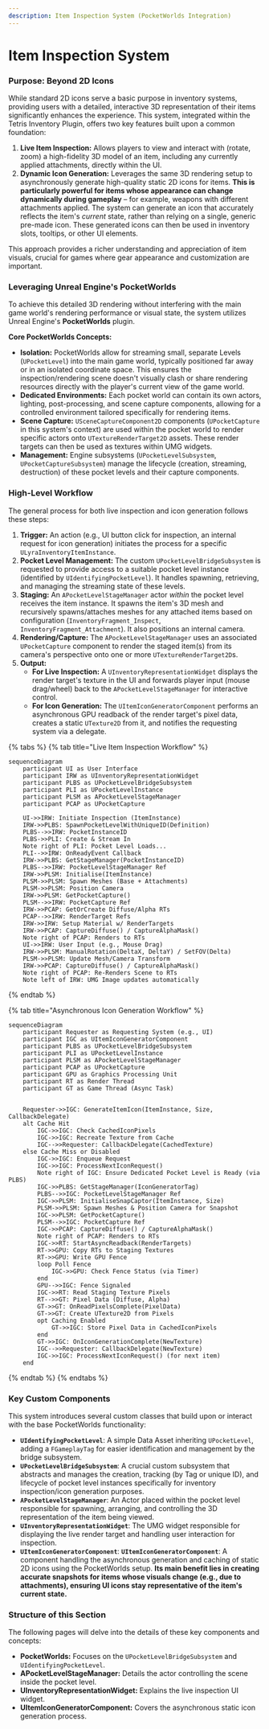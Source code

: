 ```yaml
---
description: Item Inspection System (PocketWorlds Integration)
---
```


# Item Inspection System

### Purpose: Beyond 2D Icons

While standard 2D icons serve a basic purpose in inventory systems, providing users with a detailed, interactive 3D representation of their items significantly enhances the experience. This system, integrated within the Tetris Inventory Plugin, offers two key features built upon a common foundation:

1. **Live Item Inspection:** Allows players to view and interact with (rotate, zoom) a high-fidelity 3D model of an item, including any currently applied attachments, directly within the UI.
2. **Dynamic Icon Generation:** Leverages the same 3D rendering setup to asynchronously generate high-quality static 2D icons for items. **This is particularly powerful for items whose appearance can change dynamically during gameplay** – for example, weapons with different attachments applied. The system can generate an icon that accurately reflects the item's _current_ state, rather than relying on a single, generic pre-made icon. These generated icons can then be used in inventory slots, tooltips, or other UI elements.

This approach provides a richer understanding and appreciation of item visuals, crucial for games where gear appearance and customization are important.

### Leveraging Unreal Engine's PocketWorlds

To achieve this detailed 3D rendering without interfering with the main game world's rendering performance or visual state, the system utilizes Unreal Engine's **PocketWorlds** plugin.

**Core PocketWorlds Concepts:**

* **Isolation:** PocketWorlds allow for streaming small, separate Levels (`UPocketLevel`) into the main game world, typically positioned far away or in an isolated coordinate space. This ensures the inspection/rendering scene doesn't visually clash or share rendering resources directly with the player's current view of the game world.
* **Dedicated Environments:** Each pocket world can contain its own actors, lighting, post-processing, and scene capture components, allowing for a controlled environment tailored specifically for rendering items.
* **Scene Capture:** `USceneCaptureComponent2D` components (`UPocketCapture` in this system's context) are used within the pocket world to render specific actors onto `UTextureRenderTarget2D` assets. These render targets can then be used as textures within UMG widgets.
* **Management:** Engine subsystems (`UPocketLevelSubsystem`, `UPocketCaptureSubsystem`) manage the lifecycle (creation, streaming, destruction) of these pocket levels and their capture components.

### High-Level Workflow

The general process for both live inspection and icon generation follows these steps:

1. **Trigger:** An action (e.g., UI button click for inspection, an internal request for icon generation) initiates the process for a specific `ULyraInventoryItemInstance`.
2. **Pocket Level Management:** The custom `UPocketLevelBridgeSubsystem` is requested to provide access to a suitable pocket level instance (identified by `UIdentifyingPocketLevel`). It handles spawning, retrieving, and managing the streaming state of these levels.
3. **Staging:** An `APocketLevelStageManager` actor _within_ the pocket level receives the item instance. It spawns the item's 3D mesh and recursively spawns/attaches meshes for any attached items based on configuration (`InventoryFragment_Inspect`, `InventoryFragment_Attachment`). It also positions an internal camera.
4. **Rendering/Capture:** The `APocketLevelStageManager` uses an associated `UPocketCapture` component to render the staged item(s) from its camera's perspective onto one or more `UTextureRenderTarget2D`s.
5. **Output:**
   * **For Live Inspection:** A `UInventoryRepresentationWidget` displays the render target's texture in the UI and forwards player input (mouse drag/wheel) back to the `APocketLevelStageManager` for interactive control.
   * **For Icon Generation:** The `UItemIconGeneratorComponent` performs an asynchronous GPU readback of the render target's pixel data, creates a static `UTexture2D` from it, and notifies the requesting system via a delegate.

{% tabs %}
{% tab title="Live Item Inspection Workflow" %}
```mermaid
sequenceDiagram
    participant UI as User Interface
    participant IRW as UInventoryRepresentationWidget
    participant PLBS as UPocketLevelBridgeSubsystem
    participant PLI as UPocketLevelInstance
    participant PLSM as APocketLevelStageManager
    participant PCAP as UPocketCapture

    UI->>IRW: Initiate Inspection (ItemInstance)
    IRW->>PLBS: SpawnPocketLevelWithUniqueID(Definition)
    PLBS-->>IRW: PocketInstanceID
    PLBS->>PLI: Create & Stream In
    Note right of PLI: Pocket Level Loads...
    PLI-->>IRW: OnReadyEvent Callback
    IRW->>PLBS: GetStageManager(PocketInstanceID)
    PLBS-->>IRW: PocketLevelStageManager Ref
    IRW->>PLSM: Initialise(ItemInstance)
    PLSM->>PLSM: Spawn Meshes (Base + Attachments)
    PLSM->>PLSM: Position Camera
    IRW->>PLSM: GetPocketCapture()
    PLSM-->>IRW: PocketCapture Ref
    IRW->>PCAP: GetOrCreate Diffuse/Alpha RTs
    PCAP-->>IRW: RenderTarget Refs
    IRW->>IRW: Setup Material w/ RenderTargets
    IRW->>PCAP: CaptureDiffuse() / CaptureAlphaMask()
    Note right of PCAP: Renders to RTs
    UI->>IRW: User Input (e.g., Mouse Drag)
    IRW->>PLSM: ManualRotation(DeltaX, DeltaY) / SetFOV(Delta)
    PLSM->>PLSM: Update Mesh/Camera Transform
    IRW->>PCAP: CaptureDiffuse() / CaptureAlphaMask()
    Note right of PCAP: Re-Renders Scene to RTs
    Note left of IRW: UMG Image updates automatically
```
{% endtab %}

{% tab title="Asynchronous Icon Generation Workflow" %}
```mermaid
sequenceDiagram
    participant Requester as Requesting System (e.g., UI)
    participant IGC as UItemIconGeneratorComponent
    participant PLBS as UPocketLevelBridgeSubsystem
    participant PLI as UPocketLevelInstance
    participant PLSM as APocketLevelStageManager
    participant PCAP as UPocketCapture
    participant GPU as Graphics Processing Unit
    participant RT as Render Thread
    participant GT as Game Thread (Async Task)


    Requester->>IGC: GenerateItemIcon(ItemInstance, Size, CallbackDelegate)
    alt Cache Hit
        IGC->>IGC: Check CachedIconPixels
        IGC->>IGC: Recreate Texture from Cache
        IGC-->>Requester: CallbackDelegate(CachedTexture)
    else Cache Miss or Disabled
        IGC->>IGC: Enqueue Request
        IGC->>IGC: ProcessNextIconRequest()
        Note right of IGC: Ensure Dedicated Pocket Level is Ready (via PLBS)
        IGC->>PLBS: GetStageManager(IconGeneratorTag)
        PLBS-->>IGC: PocketLevelStageManager Ref
        IGC->>PLSM: InitialiseSnapCaptor(ItemInstance, Size)
        PLSM->>PLSM: Spawn Meshes & Position Camera for Snapshot
        IGC->>PLSM: GetPocketCapture()
        PLSM-->>IGC: PocketCapture Ref
        IGC->>PCAP: CaptureDiffuse() / CaptureAlphaMask()
        Note right of PCAP: Renders to RTs
        IGC->>RT: StartAsyncReadback(RenderTargets)
        RT->>GPU: Copy RTs to Staging Textures
        RT->>GPU: Write GPU Fence
        loop Poll Fence
            IGC->>GPU: Check Fence Status (via Timer)
        end
        GPU-->>IGC: Fence Signaled
        IGC->>RT: Read Staging Texture Pixels
        RT-->>GT: Pixel Data (Diffuse, Alpha)
        GT->>GT: OnReadPixelsComplete(PixelData)
        GT->>GT: Create UTexture2D from Pixels
        opt Caching Enabled
            GT->>IGC: Store Pixel Data in CachedIconPixels
        end
        GT->>IGC: OnIconGenerationComplete(NewTexture)
        IGC-->>Requester: CallbackDelegate(NewTexture)
        IGC->>IGC: ProcessNextIconRequest() (for next item)
    end
```
{% endtab %}
{% endtabs %}

### Key Custom Components

This system introduces several custom classes that build upon or interact with the base PocketWorlds functionality:

* **`UIdentifyingPocketLevel`**: A simple Data Asset inheriting `UPocketLevel`, adding a `FGameplayTag` for easier identification and management by the bridge subsystem.
* **`UPocketLevelBridgeSubsystem`**: A crucial custom subsystem that abstracts and manages the creation, tracking (by Tag or unique ID), and lifecycle of pocket level instances specifically for inventory inspection/icon generation purposes.
* **`APocketLevelStageManager`**: An Actor placed within the pocket level responsible for spawning, arranging, and controlling the 3D representation of the item being viewed.
* **`UInventoryRepresentationWidget`**: The UMG widget responsible for displaying the live render target and handling user interaction for inspection.
* **`UItemIconGeneratorComponent`**: **`UItemIconGeneratorComponent`**: A component handling the asynchronous generation and caching of static 2D icons using the PocketWorlds setup. **Its main benefit lies in creating accurate snapshots for items whose visuals change (e.g., due to attachments), ensuring UI icons stay representative of the item's current state.**

### Structure of this Section

The following pages will delve into the details of these key components and concepts:

* **PocketWorlds:** Focuses on the `UPocketLevelBridgeSubsystem` and `UIdentifyingPocketLevel`.
* **APocketLevelStageManager:** Details the actor controlling the scene inside the pocket level.
* **UInventoryRepresentationWidget:** Explains the live inspection UI widget.
* **UItemIconGeneratorComponent:** Covers the asynchronous static icon generation process.
